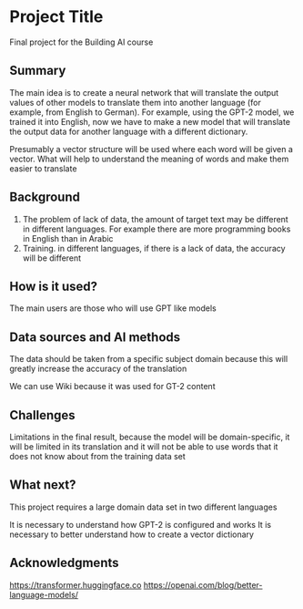 <!-- This is the markdown template for the final project of the Building AI course, 
created by Reaktor Innovations and University of Helsinki. 
Copy the template, paste it to your GitHub README and edit! -->

# Project Title

Final project for the Building AI course

## Summary

The main idea is to create a neural network that will translate the output values of other models to translate them into another language (for example, from English to German). For example, using the GPT-2 model, we trained it into English, now we have to make a new model that will translate the output data for another language with a different dictionary.

Presumably a vector structure will be used where each word will be given a vector. What will help to understand the meaning of words and make them easier to translate


## Background

1. The problem of lack of data, the amount of target text may be different in different languages. For example there are more programming books in English than in Arabic
2. Training. in different languages, if there is a lack of data, the accuracy will be different

## How is it used?

The main users are those who will use GPT like models

## Data sources and AI methods
The data should be taken from a specific subject domain because this will greatly increase the accuracy of the translation

We can use Wiki because it was used for GT-2 content

## Challenges

Limitations in the final result, because the model will be domain-specific, it will be limited in its translation and it will not be able to use words that it does not know about from the training data set

## What next?

This project requires a large domain data set in two different languages

It is necessary to understand how GPT-2 is configured and works
It is necessary to better understand how to create a vector dictionary

## Acknowledgments

https://transformer.huggingface.co
https://openai.com/blog/better-language-models/
